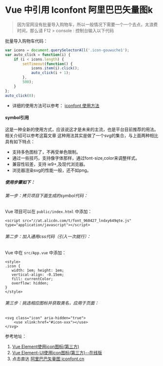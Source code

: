 # Vue 中引用 Iconfont 阿里巴巴矢量图k

>  因为官网没有批量导入购物车，所以一般情况下需要一个一个去点，太浪费时间，那么请 F12 > console : 控制台输入以下代码

批量导入购物车代码：
```js
var icons = document.querySelectorAll('.icon-gouwuche1');
var auto_click = function(i) {
    if (i < icons.length) {
        setTimeout(function() {
            icons.item(i).click();
            auto_click(i + 1);
        },
        500);
    }
};
auto_click(0);
```
- 详细的使用方法可以参考： [iconfont 使用方法](http://www.iconfont.cn/help/detail?spm=a313x.7781069.1998910419.d8cf4382a&helptype=code)

#### symbol引用
这是一种全新的使用方式，应该说这才是未来的主流，也是平台目前推荐的用法。相关介绍可以参考这篇文章 这种用法其实是做了一个svg的集合，与上面两种相比具有如下特点：

- 支持多色图标了，不再受单色限制。
- 通过一些技巧，支持像字体那样，通过font-size,color来调整样式。
- 兼容性较差，支持 ie9+,及现代浏览器。
- 浏览器渲染svg的性能一般，还不如png。
##### 使用步骤如下：

###### 第一步：拷贝项目下面生成的symbol代码：
Vue 项目可以在 `public/index.html` 中添加：

```
<script src="//at.alicdn.com/t/font_960427_lndxy649qte.js" type="application/javascript"></script>
```
###### 第二步：加入通用css代码（引入一次就行）：
Vue 中在 `src/App.vue` 中添加：
```
<style>
.icon {
   width: 1em; height: 1em;
   vertical-align: -0.15em;
   fill: currentColor;
   overflow: hidden;
}
</style>
```
###### 第三步：挑选相应图标并获取类名，应用于页面：

```
<svg class="icon" aria-hidden="true">
    <use xlink:href="#icon-xxx"></use>
</svg>
```

参考地址： 
1. [Vue Element使用icon图标(第三方)](https://www.jianshu.com/p/59dd28f0b9c9)
2. [Vue Element-UI使用icon图标(第三方)--在线版](https://www.jianshu.com/p/8379597e3f97)
3. 点击直达 [阿里巴巴矢量图 iconfont.cn](http://www.iconfont.cn/)
